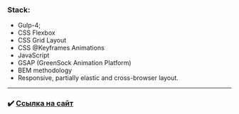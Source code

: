 ### Stack:
* Gulp-4;
* CSS Flexbox
* CSS Grid Layout
* CSS @Keyframes Animations
* JavaScript
* GSAP (GreenSock Animation Platform)
* BEM methodology
* Responsive, partially elastic and cross-browser layout.

---

### :heavy_check_mark: [Ссылка на сайт](https://androfficial.github.io/site-2)
